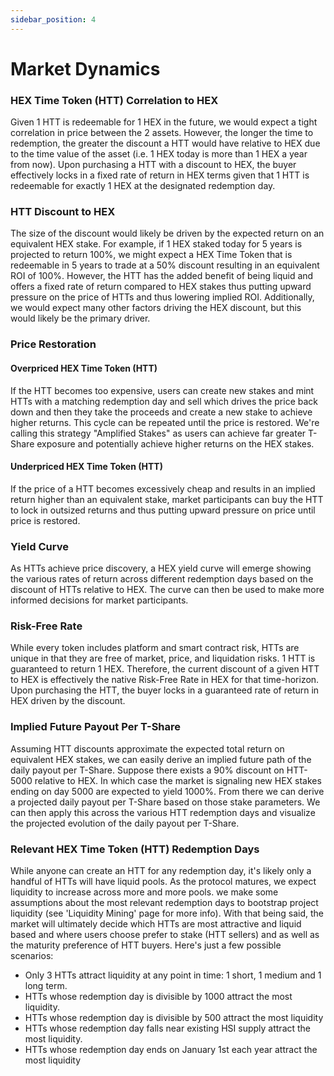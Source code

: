 ```yaml
---
sidebar_position: 4
---
```


# Market Dynamics

### HEX Time Token (HTT) Correlation to HEX
Given 1 HTT is redeemable for 1 HEX in the future, we would expect a tight correlation in price between the 2 assets. However, the longer the time to redemption, the greater the discount a HTT would have relative to HEX due to the time value of the asset (i.e. 1 HEX today is more than 1 HEX a year from now). Upon purchasing a HTT with a discount to HEX, the buyer effectively locks in a fixed rate of return in HEX terms given that 1 HTT is redeemable for exactly 1 HEX at the designated redemption day. 

### HTT Discount to HEX
The size of the discount would likely be driven by the expected return on an equivalent HEX stake. For example, if 1 HEX staked today for 5 years is projected to return 100%, we might expect a HEX Time Token that is redeemable in 5 years to trade at a 50% discount resulting in an equivalent ROI of 100%. However, the HTT has the added benefit of being liquid and offers a fixed rate of return compared to HEX stakes thus putting upward pressure on the price of HTTs and thus lowering implied ROI. Additionally, we would expect many other factors driving the HEX discount, but this would likely be the primary driver. 

### Price Restoration
#### Overpriced HEX Time Token (HTT)
If the HTT becomes too expensive, users can create new stakes and mint HTTs with a matching redemption day and sell which drives the price back down and then they take the proceeds and create a new stake to achieve higher returns. This cycle can be repeated until the price is restored. We're calling this strategy "Amplified Stakes" as users can achieve far greater T-Share exposure and potentially achieve higher returns on the HEX stakes.

#### Underpriced HEX Time Token (HTT)
If the price of a HTT becomes excessively cheap and results in an implied return higher than an equivalent stake, market participants can buy the HTT to lock in outsized returns and thus putting upward pressure on price until price is restored.

### Yield Curve
As HTTs achieve price discovery, a HEX yield curve will emerge showing the various rates of return across different redemption days based on the discount of HTTs relative to HEX. The curve can then be used to make more informed decisions for market participants.

### Risk-Free Rate
While every token includes platform and smart contract risk, HTTs are unique in that they are free of market, price, and liquidation risks. 1 HTT is guaranteed to return 1 HEX. Therefore, the current discount of a given HTT to HEX is effectively the native Risk-Free Rate in HEX for that time-horizon. Upon purchasing the HTT, the buyer locks in a guaranteed rate of return in HEX driven by the discount. 

### Implied Future Payout Per T-Share
Assuming HTT discounts approximate the expected total return on equivalent HEX stakes, we can easily derive an implied future path of the daily payout per T-Share. Suppose there exists a 90% discount on HTT-5000 relative to HEX. In which case the market is signaling new HEX stakes ending on day 5000 are expected to yield 1000%. From there we can derive a projected daily payout per T-Share based on those stake parameters. We can then apply this across the various HTT redemption days and visualize the projected evolution of the daily payout per T-Share.

### Relevant HEX Time Token (HTT) Redemption Days
While anyone can create an HTT for any redemption day, it's likely only a handful of HTTs will have liquid pools. As the protocol matures, we expect liquidity to increase across more and more pools. we make some assumptions about the most relevant redemption days to bootstrap project liquidity (see 'Liquidity Mining' page for more info). With that being said, the market will ultimately decide which HTTs are most attractive and liquid based and where users choose prefer to stake (HTT sellers) and as well as the maturity preference of HTT buyers. Here's just a few possible scenarios: 
- Only 3 HTTs attract liquidity at any point in time: 1 short, 1 medium and 1 long term. 
- HTTs whose redemption day is divisible by 1000 attract the most liquidity. 
- HTTs whose redemption day is divisible by 500 attract the most liquidity
- HTTs whose redemption day falls near existing HSI supply attract the most liquidity.
- HTTs whose redemption day ends on January 1st each year attract the most liquidity

